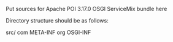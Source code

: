 Put sources for Apache POI 3.17.0 OSGI ServiceMix bundle here

Directory structure should be as follows:

src/
	com
	META-INF
	org
	OSGI-INF